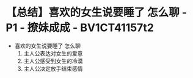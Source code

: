 # 【总结】喜欢的女生说要睡了 怎么聊 - P1 - 撩妹成成 - BV1CT41157t2

-   喜欢的女生说要睡了 怎么聊
    1.  主人公表达对女生的爱意
    2.  主人公感受到女生的冷漠
    3.  主人公决定放手结束感情